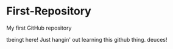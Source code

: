 # First-Repository
My first GitHub repository

tbeingt here! Just hangin' out learning this github thing. deuces!
